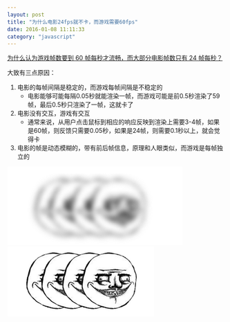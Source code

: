 ```yaml
---
layout: post
title: "为什么电影24fps就不卡，而游戏需要60fps"
date: 2016-01-08 11:11:33
category: "javascript"
---
```


[为什么认为游戏帧数要到 60 帧每秒才流畅，而大部分电影帧数只有 24 帧每秒？](https://www.zhihu.com/question/21081976)

大致有三点原因：

1. 电影的每帧间隔是稳定的，而游戏每帧间隔是不稳定的
	- 电影能够可能每隔0.05秒就能渲染一帧，而游戏可能是前0.5秒渲染了59帧，最后0.5秒只渲染了一帧，这就卡了
2. 电影没有交互，游戏有交互
	- 通常来说，从用户点击鼠标到相应的响应反映到渲染上需要3-4帧，如果是60帧，则反馈只需要0.05秒，如果是24帧，则需要0.1秒以上，就会觉得卡
3. 电影的帧是动态模糊的，带有前后帧信息，原理和人眼类似，而游戏是每帧独立的

![电影帧](/images/film.png)
![游戏帧](./images/game.png)
